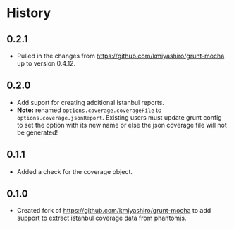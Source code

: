 # History

## 0.2.1
* Pulled in the changes from https://github.com/kmiyashiro/grunt-mocha up to version 0.4.12.

## 0.2.0
* Add suport for creating additional Istanbul reports.
* **Note:** renamed `options.coverage.coverageFile` to `options.coverage.jsonReport`. Existing users must update grunt config to set the option with its new name or else the json coverage file will not be generated!

## 0.1.1

* Added a check for the coverage object.

## 0.1.0

* Created fork of https://github.com/kmiyashiro/grunt-mocha to add support to extract istanbul coverage data from phantomjs.
